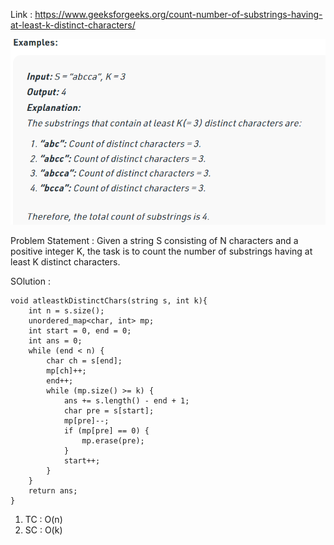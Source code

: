 Link : https://www.geeksforgeeks.org/count-number-of-substrings-having-at-least-k-distinct-characters/

![](/images/b3.PNG)

Problem Statement : Given a string S consisting of N characters and a positive integer K, the task is to count the number of substrings having at least K distinct characters.

SOlution : 

```
void atleastkDistinctChars(string s, int k){
	int n = s.size();
	unordered_map<char, int> mp;
	int start = 0, end = 0;
	int ans = 0;
	while (end < n) {
		char ch = s[end];
		mp[ch]++;
		end++;
		while (mp.size() >= k) {
         	ans += s.length() - end + 1;
			char pre = s[start];
			mp[pre]--;
			if (mp[pre] == 0) {
				mp.erase(pre);
			}
			start++;
		}
	}
	return ans;
}
```

1) TC : O(n)
2) SC : O(k)
